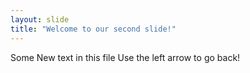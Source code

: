 ```yaml
---
layout: slide
title: "Welcome to our second slide!"
---
```

Some New text in this file
Use the left arrow to go back!
